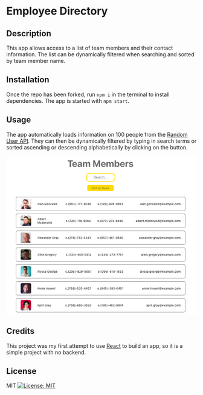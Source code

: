 Employee Directory
===============

## Description 
This app allows access to a list of team members and their contact information. The list can be dynamically filtered when searching and sorted by team member name. 

## Installation
Once the repo has been forked, run `npm i` in the terminal to install dependencies. The app is started with `npm start`.

## Usage 
The app automatically loads information on 100 people from the [Random User API](https://randomuser.me/). They can then be dynamically filtered by typing in search terms or sorted ascending or descending alphabetically by clicking on the button.

![Application](public/assets/images/screenshot.png)

## Credits
This project was my first attempt to use [React](https://reactjs.org/) to build an app, so it is a simple project with no backend. 

## License
MIT
[![License: MIT](https://img.shields.io/badge/License-MIT-yellow.svg)](https://opensource.org/licenses/MIT)